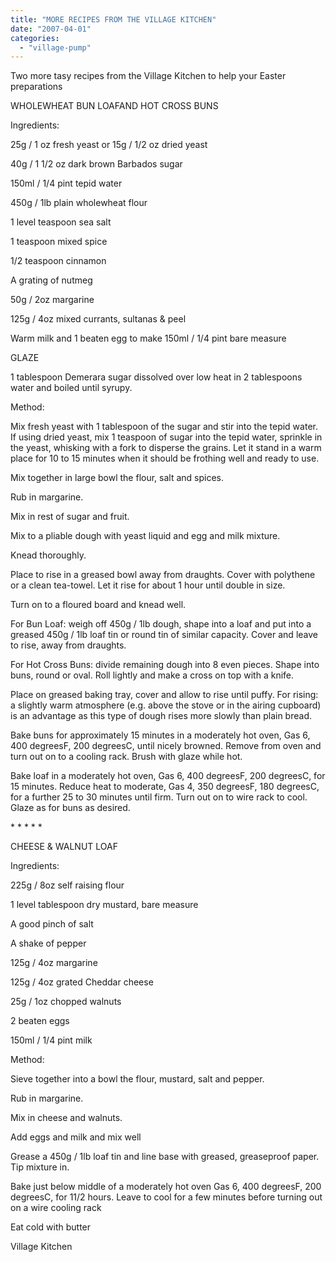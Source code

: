 ```yaml
---
title: "MORE RECIPES FROM THE VILLAGE KITCHEN"
date: "2007-04-01"
categories: 
  - "village-pump"
---
```


Two more tasy recipes from the Village Kitchen to help your Easter preparations

WHOLEWHEAT BUN LOAFAND HOT CROSS BUNS

Ingredients:

25g / 1 oz fresh yeast or 15g / 1/2 oz dried yeast

40g / 1 1/2 oz dark brown Barbados sugar

150ml / 1/4 pint tepid water

450g / 1lb plain wholewheat flour

1 level teaspoon sea salt

1 teaspoon mixed spice

1/2 teaspoon cinnamon

A grating of nutmeg

50g / 2oz margarine

125g / 4oz mixed currants, sultanas & peel

Warm milk and 1 beaten egg to make 150ml / 1/4 pint bare measure

GLAZE

1 tablespoon Demerara sugar dissolved over low heat in 2 tablespoons water and boiled until syrupy.

Method:

Mix fresh yeast with 1 tablespoon of the sugar and stir into the tepid water. If using dried yeast, mix 1 teaspoon of sugar into the tepid water, sprinkle in the yeast, whisking with a fork to disperse the grains. Let it stand in a warm place for 10 to 15 minutes when it should be frothing well and ready to use.

Mix together in large bowl the flour, salt and spices.

Rub in margarine.

Mix in rest of sugar and fruit.

Mix to a pliable dough with yeast liquid and egg and milk mixture.

Knead thoroughly.

Place to rise in a greased bowl away from draughts. Cover with polythene or a clean tea-towel. Let it rise for about 1 hour until double in size.

Turn on to a floured board and knead well.

For Bun Loaf: weigh off 450g / 1lb dough, shape into a loaf and put into a greased 450g / 1lb loaf tin or round tin of similar capacity. Cover and leave to rise, away from draughts.

For Hot Cross Buns: divide remaining dough into 8 even pieces. Shape into buns, round or oval. Roll lightly and make a cross on top with a knife.

Place on greased baking tray, cover and allow to rise until puffy. For rising: a slightly warm atmosphere (e.g. above the stove or in the airing cupboard) is an advantage as this type of dough rises more slowly than plain bread.

Bake buns for approximately 15 minutes in a moderately hot oven, Gas 6, 400 degreesF, 200 degreesC, until nicely browned. Remove from oven and turn out on to a cooling rack. Brush with glaze while hot.

Bake loaf in a moderately hot oven, Gas 6, 400 degreesF, 200 degreesC, for 15 minutes. Reduce heat to moderate, Gas 4, 350 degreesF, 180 degreesC, for a further 25 to 30 minutes until firm. Turn out on to wire rack to cool. Glaze as for buns as desired.

\* \* \* \* \*

CHEESE & WALNUT LOAF

Ingredients:

225g / 8oz self raising flour

1 level tablespoon dry mustard, bare measure

A good pinch of salt

A shake of pepper

125g / 4oz margarine

125g / 4oz grated Cheddar cheese

25g / 1oz chopped walnuts

2 beaten eggs

150ml / 1/4 pint milk

Method:

Sieve together into a bowl the flour, mustard, salt and pepper.

Rub in margarine.

Mix in cheese and walnuts.

Add eggs and milk and mix well

Grease a 450g / 1lb loaf tin and line base with greased, greaseproof paper. Tip mixture in.

Bake just below middle of a moderately hot oven Gas 6, 400 degreesF, 200 degreesC, for 11/2 hours. Leave to cool for a few minutes before turning out on a wire cooling rack

Eat cold with butter

Village Kitchen
